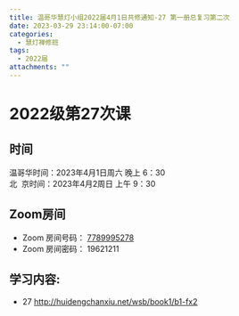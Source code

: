 ```yaml
---
title: 温哥华慧灯小组2022届4月1日共修通知-27 第一册总复习第二次
date: 2023-03-29 23:14:00-07:00
categories:
  - 慧灯禅修班
tags:
  - 2022届
attachments: ""
---
```

# 2022级第27次课

## 时间

温哥华时间：2023年4月1日周六 晚上 6：30\
北  京时间：2023年4月2周日 上午 9：30

## Zoom房间

* Zoom 房间号码： [7789995278](https://us02web.zoom.us/j/7789995278?pwd=VjZmbWJFY2k2K0E5RVB2cTNIQmhqUT09)
* Zoom 房间密码： 19621211

## 学习内容:

* 27 <http://huidengchanxiu.net/wsb/book1/b1-fx2>